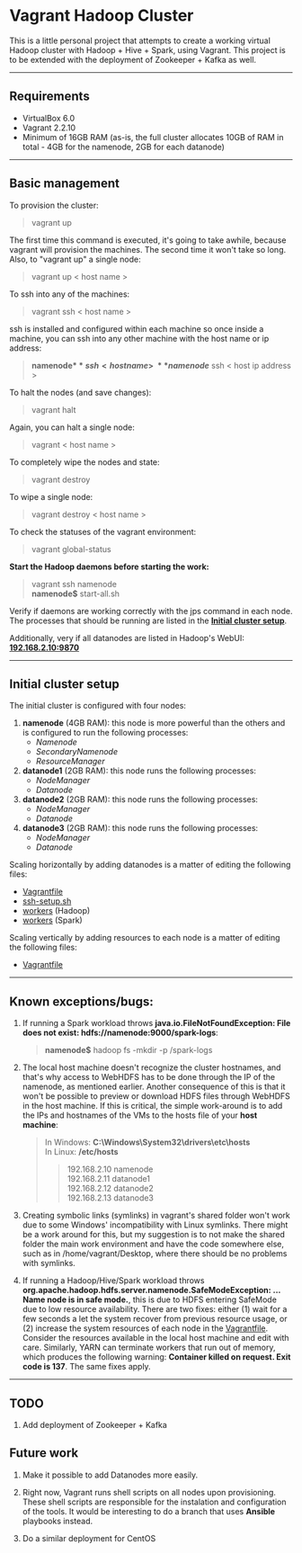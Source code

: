 # Vagrant Hadoop Cluster

This is a little personal project that attempts to create a working virtual Hadoop cluster with Hadoop + Hive + Spark, using Vagrant. This project is to be extended with the deployment of Zookeeper + Kafka as well.

---
## Requirements

- VirtualBox 6.0
- Vagrant 2.2.10
- Minimum of 16GB RAM (as-is, the full cluster allocates 10GB of RAM in total - 4GB for the namenode, 2GB for each datanode)

---
## Basic management

To provision the cluster:

> vagrant up

The first time this command is executed, it's going to take awhile, because vagrant will provision the machines. The second time it won't take so long. Also, to "vagrant up" a single node:

> vagrant up < host name >

To ssh into any of the machines:

> vagrant ssh < host name >

ssh is installed and configured within each machine so once inside a machine, you can ssh into any other machine with the host name or ip address:

> **namenode$** ssh < host name >\
> **namenode$** ssh < host ip address >

To halt the nodes (and save changes):

> vagrant halt

Again, you can halt a single node:

> vagrant < host name >

To completely wipe the nodes and state:

> vagrant destroy

To wipe a single node:

> vagrant destroy < host name >

To check the statuses of the vagrant environment:

> vagrant global-status

**Start the Hadoop daemons before starting the work:**

> vagrant ssh namenode\
> **namenode$** start-all.sh

Verify if daemons are working correctly with the jps command in each node. The processes that should be running are listed in the [**Initial cluster setup**](#initial-cluster-setup).

Additionally, very if all datanodes are listed in Hadoop's WebUI: [**192.168.2.10:9870**](192.168.2.10:9870)

---
## Initial cluster setup

The initial cluster is configured with four nodes:
1. **namenode** (4GB RAM): this node is more powerful than the others and is configured to run the following processes: 
   - *Namenode* 
   - *SecondaryNamenode* 
   - *ResourceManager* 
2. **datanode1** (2GB RAM): this node runs the following processes:
   - *NodeManager*
   - *Datanode*
3. **datanode2** (2GB RAM): this node runs the following processes:
   - *NodeManager*
   - *Datanode*
4. **datanode3** (2GB RAM): this node runs the following processes:
   - *NodeManager*
   - *Datanode*

Scaling horizontally by adding datanodes is a matter of editing the following files:
 - [Vagrantfile](./Vagrantfile)
 - [ssh-setup.sh](./scripts/ssh-setup.sh)
 - [workers](./configs/hadoop/workers) (Hadoop)
 - [workers](./configs/spark/workers) (Spark)

Scaling vertically by adding resources to each node is a matter of editing the following files:
 - [Vagrantfile](./Vagrantfile)

---
## Known exceptions/bugs:

1. If running a Spark workload throws **java.io.FileNotFoundException: File does not exist: hdfs://namenode:9000/spark-logs**:
   > **namenode$** hadoop fs -mkdir -p /spark-logs

2. The local host machine doesn't recognize the cluster hostnames, and that's why access to WebHDFS has to be done through the IP of the namenode, as mentioned earlier. Another consequence of this is that it won't be possible to preview or download HDFS files through WebHDFS in the host machine. If this is critical, the simple work-around is to add the IPs and hostnames of the VMs to the hosts file of your **host machine**:

   > In Windows: **C:\Windows\System32\drivers\etc\hosts**\
   > In Linux: **/etc/hosts**
   > > 192.168.2.10 namenode\
   > > 192.168.2.11 datanode1\
   > > 192.168.2.12 datanode2\
   > > 192.168.2.13 datanode3

3. Creating symbolic links (symlinks) in vagrant's shared folder won't work due to some Windows' incompatibility with Linux symlinks. There might be a work around for this, but my suggestion is to not make the shared folder the main work environment and have the code somewhere else, such as in /home/vagrant/Desktop, where there should be no problems with symlinks.

4. If running a Hadoop/Hive/Spark workload throws **org.apache.hadoop.hdfs.server.namenode.SafeModeException: ... Name node is in safe mode.**, this is due to HDFS entering SafeMode due to low resource availability. There are two fixes: either (1) wait for a few seconds a let the system recover from previous resource usage, or (2) increase the system resources of each node in the [Vagrantfile](./Vagrantfile). Consider the resources available in the local host machine and edit with care. Similarly, YARN can terminate workers that run out of memory, which produces the following warning: **Container killed on request. Exit code is 137**. The same fixes apply.

---
## TODO

1. Add deployment of Zookeeper + Kafka

## Future work

1. Make it possible to add Datanodes more easily.

2. Right now, Vagrant runs shell scripts on all nodes upon provisioning. These shell scripts are responsible for the instalation and configuration of the tools. It would be interesting to do a branch that uses **Ansible** playbooks instead.

3. Do a similar deployment for CentOS
